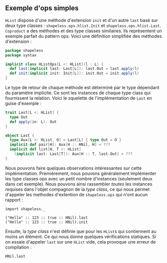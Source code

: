 ## Exemple d'ops simples

`HList` dispose d'une méthode d'extension `init`
et d'un autre `last` basé sur deux type classes :
`shapeless.ops.hlist.Init` et
`shapeless.ops.hlist.Last`.
`Coproduct` a des méthodes et des type classes similaires.
Ils représentent un exemple parfait du pattern ops.
Voici une définition simplifiée des méthodes d'extension :

```scala
package shapeless
package syntax

implicit class HListOps[L <: HList](l : L) {
  def last(implicit last: Last[L]): last.Out = last.apply(l)
  def init(implicit init: Init[L]): init.Out = init.apply(l)
}
```

Le type de retour de chaque méthode est déterminé par le type dépendant du paramètre implicite.
Ce sont les instances de chaque type class qui fournissent la relation.
Voici le squelette de l'implémentation de `Last` en guise d'exemple :

```scala
trait Last[L <: HList] {
  type Out
  def apply(in: L): Out
}

object Last {
  type Aux[L <: HList, O] = Last[L] { type Out = O }
  implicit def pair[H]: Aux[H :: HNil, H] = ???
  implicit def list[H, T <: HList]
    (implicit last: Last[T]): Aux[H :: T, last.Out] = ???
}
```

Nous pouvons faire quelques observations intéressantes sur cette implémentation.
Premièrement, nous pouvons généralement implémenter les type classes
ops avec un petit nombre d'instances (seulement deux dans cet exemple).
Nous pouvons ainsi rassembler *toutes* les instances requises dans l'objet compagnon de la *type class*,
ce qui nous permet d'appeler les methodes d'extention de `shapeless.ops` qui n'ont aucun rapport :

```tut:book:silent
import shapeless._
```

```tut:book
("Hello" :: 123 :: true :: HNil).last
("Hello" :: 123 :: true :: HNil).init
```

Ensuite, la *type class* n'est définie que pour les `HList`s qui contiennent au moins un élément.
Ce qui nous donne quelques vérifications statiques.
Si on essaie d'appeler `last` sur une `HList` vide,
cela provoque une erreur de compilation :


```tut:book:fail
HNil.last
```
